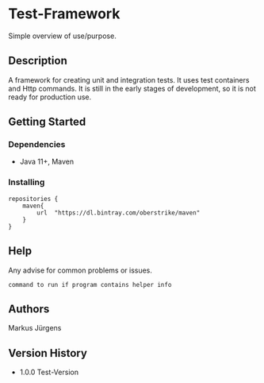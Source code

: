 # Test-Framework

Simple overview of use/purpose.

## Description

A framework for creating unit and integration tests. It uses test containers and Http commands.
It is still in the early stages of development, so it is not ready for production use.

## Getting Started

### Dependencies

* Java 11+, Maven

### Installing

```
repositories {
    maven{
        url  "https://dl.bintray.com/oberstrike/maven"
    }
}
```


## Help

Any advise for common problems or issues.
```
command to run if program contains helper info
```

## Authors
Markus Jürgens

## Version History
* 1.0.0 Test-Version
